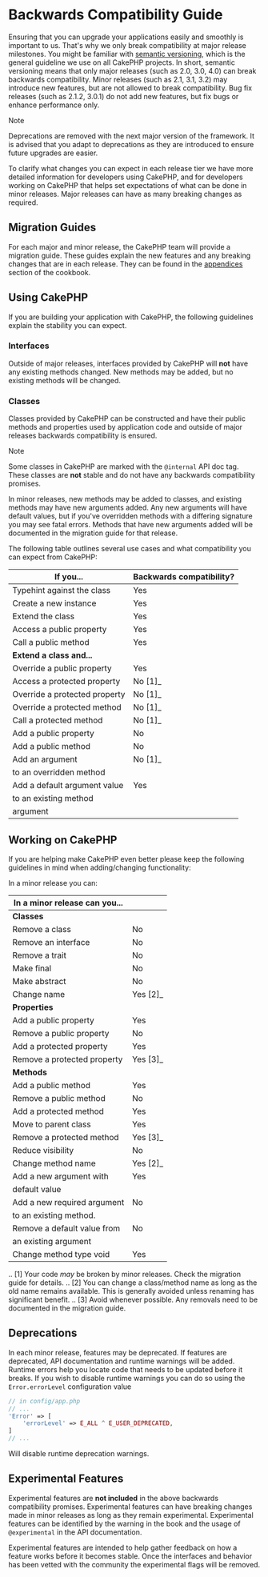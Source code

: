 # Backwards Compatibility Guide

Ensuring that you can upgrade your applications easily and smoothly is important
to us. That's why we only break compatibility at major release milestones.
You might be familiar with [semantic versioning](https://semver.org/), which is
the general guideline we use on all CakePHP projects. In short, semantic
versioning means that only major releases (such as 2.0, 3.0, 4.0) can break
backwards compatibility. Minor releases (such as 2.1, 3.1, 3.2) may introduce new
features, but are not allowed to break compatibility. Bug fix releases (such as 2.1.2,
3.0.1) do not add new features, but fix bugs or enhance performance only.

> [!NOTE]
> Deprecations are removed with the next major version of the framework.
> It is advised that you adapt to deprecations as they are introduced to
> ensure future upgrades are easier.
>
To clarify what changes you can expect in each release tier we have more
detailed information for developers using CakePHP, and for developers working on
CakePHP that helps set expectations of what can be done in minor releases. Major
releases can have as many breaking changes as required.

## Migration Guides

For each major and minor release, the CakePHP team will provide a migration
guide. These guides explain the new features and any breaking changes that are
in each release. They can be found in the [appendices](/en/appendices.md) section of the
cookbook.

## Using CakePHP

If you are building your application with CakePHP, the following guidelines
explain the stability you can expect.

### Interfaces

Outside of major releases, interfaces provided by CakePHP will **not** have any
existing methods changed. New methods may be added, but no existing methods will
be changed.

### Classes

Classes provided by CakePHP can be constructed and have their public methods and
properties used by application code and outside of major releases backwards
compatibility is ensured.

> [!NOTE]
> Some classes in CakePHP are marked with the `@internal` API doc tag. These
> classes are **not** stable and do not have any backwards compatibility
> promises.
>
In minor releases, new methods may be added to classes, and existing methods may
have new arguments added. Any new arguments will have default values, but if
you've overridden methods with a differing signature you may see fatal errors.
Methods that have new arguments added will be documented in the migration guide
for that release.

The following table outlines several use cases and what compatibility you can
expect from CakePHP:


| If you... | Backwards compatibility? |
| --- | --- |
| Typehint against the class | Yes |
| Create a new instance | Yes |
| Extend the class | Yes |
| Access a public property | Yes |
| Call a public method | Yes |
| **Extend a class and...** |  |
| Override a public property | Yes |
| Access a protected property | No [1]_ |
| Override a protected property | No [1]_ |
| Override a protected method | No [1]_ |
| Call a protected method | No [1]_ |
| Add a public property | No |
| Add a public method | No |
| Add an argument | No [1]_ |
| to an overridden method |  |
| Add a default argument value | Yes |
| to an existing method |  |
| argument |  |


## Working on CakePHP

If you are helping make CakePHP even better please keep the following guidelines
in mind when adding/changing functionality:

In a minor release you can:


| In a minor release can you... |  |
| --- | --- |
| **Classes** |  |
| Remove a class | No |
| Remove an interface | No |
| Remove a trait | No |
| Make final | No |
| Make abstract | No |
| Change name | Yes [2]_ |
| **Properties** |  |
| Add a public property | Yes |
| Remove a public property | No |
| Add a protected property | Yes |
| Remove a protected property | Yes [3]_ |
| **Methods** |  |
| Add a public method | Yes |
| Remove a public method | No |
| Add a protected method | Yes |
| Move to parent class | Yes |
| Remove a protected method | Yes [3]_ |
| Reduce visibility | No |
| Change method name | Yes [2]_ |
| Add a new argument with | Yes |
| default value |  |
| Add a new required argument | No |
| to an existing method. |  |
| Remove a default value from | No |
| an existing argument |  |
| Change method type void | Yes |


.. [1] Your code *may* be broken by minor releases. Check the migration guide
       for details.
.. [2] You can change a class/method name as long as the old name remains
available. This is generally avoided unless renaming has significant
benefit.
.. [3] Avoid whenever possible. Any removals need to be documented in
the migration guide.

## Deprecations

In each minor release, features may be deprecated. If features are deprecated,
API documentation and runtime warnings will be added. Runtime errors help you
locate code that needs to be updated before it breaks. If you wish to disable
runtime warnings you can do so using the `Error.errorLevel` configuration
value

```php
// in config/app.php
// ...
'Error' => [
    'errorLevel' => E_ALL ^ E_USER_DEPRECATED,
]
// ...
```

Will disable runtime deprecation warnings.
<a id="experimental-features"></a>
## Experimental Features

Experimental features are **not included** in the above backwards compatibility
promises. Experimental features can have breaking changes made in minor releases
as long as they remain experimental. Experimental features can be identified by
the warning in the book and the usage of `@experimental` in the API
documentation.

Experimental features are intended to help gather feedback on how a feature
works before it becomes stable. Once the interfaces and behavior has been vetted
with the community the experimental flags will be removed.
